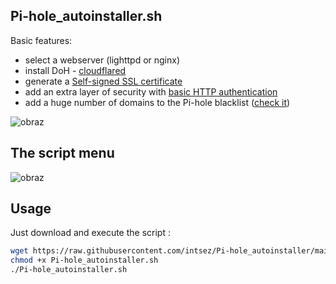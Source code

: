 ## Pi-hole_autoinstaller.sh

Basic features:
* select a webserver (lighttpd or nginx)
* install DoH -  [cloudflared](https://docs.pi-hole.net/guides/dns/cloudflared/) 
* generate a [Self-signed SSL certificate](https://en.wikipedia.org/wiki/Self-signed_certificate)
* add an extra layer of security with [basic HTTP authentication](https://en.wikipedia.org/wiki/Basic_access_authentication)
* add a huge number of domains to the Pi-hole blacklist ([check it](https://raw.githubusercontent.com/intsez/Pi-hole_autoinstaller/main/conf/lists/PiHoleBlackLists.txt))

![obraz](https://github.com/intsez/Pi-hole_autoinstaller/assets/25661004/2c3d4646-bbe2-48fe-b5c4-1dd05380b590)

## The script menu
![obraz](https://github.com/intsez/Pi-hole_autoinstaller/assets/25661004/a7198bf3-c74a-4477-9e69-a66bafba90eb)

## Usage
Just download and execute the script :

```sh
wget https://raw.githubusercontent.com/intsez/Pi-hole_autoinstaller/main/Pi-hole_autoinstaller.sh
chmod +x Pi-hole_autoinstaller.sh
./Pi-hole_autoinstaller.sh
```
